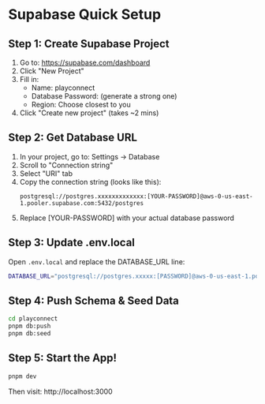 # Supabase Quick Setup

## Step 1: Create Supabase Project
1. Go to: https://supabase.com/dashboard
2. Click "New Project"
3. Fill in:
   - Name: playconnect
   - Database Password: (generate a strong one)
   - Region: Choose closest to you
4. Click "Create new project" (takes ~2 mins)

## Step 2: Get Database URL
1. In your project, go to: Settings → Database
2. Scroll to "Connection string"
3. Select "URI" tab
4. Copy the connection string (looks like this):
   ```
   postgresql://postgres.xxxxxxxxxxxxx:[YOUR-PASSWORD]@aws-0-us-east-1.pooler.supabase.com:5432/postgres
   ```
5. Replace [YOUR-PASSWORD] with your actual database password

## Step 3: Update .env.local
Open `.env.local` and replace the DATABASE_URL line:
```bash
DATABASE_URL="postgresql://postgres.xxxxx:[PASSWORD]@aws-0-us-east-1.pooler.supabase.com:5432/postgres"
```

## Step 4: Push Schema & Seed Data
```bash
cd playconnect
pnpm db:push
pnpm db:seed
```

## Step 5: Start the App!
```bash
pnpm dev
```

Then visit: http://localhost:3000
